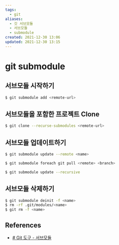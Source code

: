 ```yaml
---
tags:
  - git
aliases:
  - 깃 서브모듈
  - 서브모듈
  - submodule
created: 2021-12-30 13:06
updated: 2021-12-30 13:15
---
```


# git submodule

## 서브모듈 시작하기

```sh
$ git submodule add <remote-url>
```

## 서브모듈을 포함한 프로젝트 Clone

```sh
$ git clone --recurse-submodules <remote-url>
```

## 서브모듈 업데이트하기

```sh
$ git submodule update --remote <name>
```

```sh
$ git submodule foreach git pull <remote> <branch>
```

```sh
$ git submodule update --recursive
```

## 서브모듈 삭제하기

```sh
$ git submodule deinit -f <name>
$ rm -rf .git/modules/<name>
$ git rm -f <name>
```

## References

- [# Git 도구 - 서브모듈](https://git-scm.com/book/ko/v2/Git-%EB%8F%84%EA%B5%AC-%EC%84%9C%EB%B8%8C%EB%AA%A8%EB%93%88)
